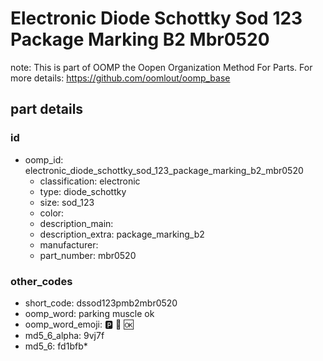 # Electronic Diode Schottky Sod 123 Package Marking B2 Mbr0520  

note: This is part of OOMP the Oopen Organization Method For Parts. For more details: https://github.com/oomlout/oomp_base

##  part details





### id
* oomp_id: electronic_diode_schottky_sod_123_package_marking_b2_mbr0520
  * classification: electronic
  * type: diode_schottky
  * size: sod_123
  * color: 
  * description_main: 
  * description_extra: package_marking_b2
  * manufacturer: 
  * part_number: mbr0520

### other_codes
* short_code: dssod123pmb2mbr0520
* oomp_word: parking muscle ok
* oomp_word_emoji: :parking: :muscle: :ok:
* md5_6_alpha: 9vj7f
* md5_6: fd1bfb* 